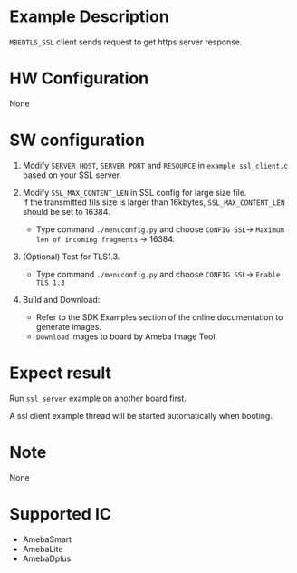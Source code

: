 # Example Description

`MBEDTLS_SSL` client sends request to get https server response.

# HW Configuration

None

# SW configuration

1. Modify `SERVER_HOST`, `SERVER_PORT` and `RESOURCE` in `example_ssl_client.c` based on your SSL server.

2. Modify `SSL_MAX_CONTENT_LEN` in SSL config for large size file.  
If the transmitted fils size is larger than 16kbytes, `SSL_MAX_CONTENT_LEN` should be set to 16384.
   - Type command `./menuconfig.py` and choose `CONFIG SSL`-> `Maximum len of incoming fragments` -> 16384.

3. (Optional) Test for TLS1.3.
   - Type command `./menuconfig.py` and choose `CONFIG SSL`-> `Enable TLS 1.3`

4. Build and Download:
   * Refer to the SDK Examples section of the online documentation to generate images.
   * `Download` images to board by Ameba Image Tool.

# Expect result

Run `ssl_server` example on another board first.

A ssl client example thread will be started automatically when booting.

# Note

None

# Supported IC

- AmebaSmart
- AmebaLite
- AmebaDplus
